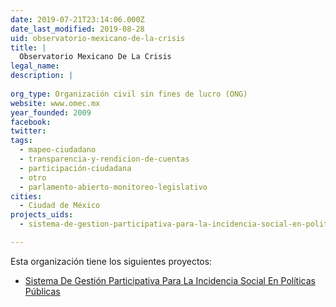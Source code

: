 ```yaml
---
date: 2019-07-21T23:14:06.000Z
date_last_modified: 2019-08-28
uid: observatorio-mexicano-de-la-crisis
title: |
  Observatorio Mexicano De La Crisis
legal_name: 
description: |
  
org_type: Organización civil sin fines de lucro (ONG)
website: www.omec.mx
year_founded: 2009
facebook: 
twitter: 
tags:
  - mapeo-ciudadano
  - transparencia-y-rendicion-de-cuentas
  - participación-ciudadana
  - otro
  - parlamento-abierto-monitoreo-legislativo
cities: 
  - Ciudad de México
projects_uids:
  - sistema-de-gestion-participativa-para-la-incidencia-social-en-politicas-publicas

---
```


Esta organización tiene los siguientes proyectos:

- [Sistema De Gestión Participativa Para La Incidencia Social En Políticas Públicas](/proyectos/sistema-de-gestion-participativa-para-la-incidencia-social-en-politicas-publicas)
